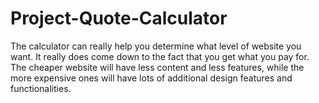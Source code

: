 Project-Quote-Calculator
========================

The calculator  can really help you determine what level of website you want. It really does come down to the fact that you get what you pay for. The cheaper website will have less content and less features, while the more expensive ones will have lots of additional design features and functionalities.

